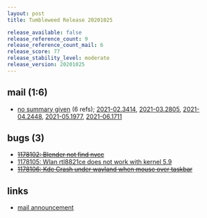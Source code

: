 ```yaml
---
layout: post
title: Tumbleweed Release 20201025

release_available: false
release_reference_count: 9
release_reference_count_mail: 6
release_score: 77
release_stability_level: moderate
release_version: 20201025
---
```


## mail (1:6)

- [no summary given](https://lists.opensuse.org/archives/list/factory@lists.opensuse.org/thread/6BOW2RPRUXH2SNJGKDGYKB64BDDG6D76) (6 refs); [2021-02.3414](https://lists.opensuse.org/archives/list/factory@lists.opensuse.org/thread/6BOW2RPRUXH2SNJGKDGYKB64BDDG6D76), [2021-03.2805](https://lists.opensuse.org/archives/list/factory@lists.opensuse.org/thread/6BOW2RPRUXH2SNJGKDGYKB64BDDG6D76), [2021-04.2448](https://lists.opensuse.org/archives/list/factory@lists.opensuse.org/thread/6BOW2RPRUXH2SNJGKDGYKB64BDDG6D76), [2021-05.1977](https://lists.opensuse.org/archives/list/factory@lists.opensuse.org/thread/6BOW2RPRUXH2SNJGKDGYKB64BDDG6D76), [2021-06.1711](https://lists.opensuse.org/archives/list/factory@lists.opensuse.org/thread/6BOW2RPRUXH2SNJGKDGYKB64BDDG6D76)

## bugs (3)

<!--more-->

- ~~[1178102: Blender not find nvcc](https://bugzilla.opensuse.org/show_bug.cgi?id=1178102)~~
- [1178105: Wlan rtl8821ce does not work with kernel 5.9](https://bugzilla.opensuse.org/show_bug.cgi?id=1178105)
- ~~[1178106: Kde Crash under wayland when mouse over taskbar](https://bugzilla.opensuse.org/show_bug.cgi?id=1178106)~~



## links

- [mail announcement](https://lists.opensuse.org/archives/list/factory@lists.opensuse.org/thread/6BOW2RPRUXH2SNJGKDGYKB64BDDG6D76)

